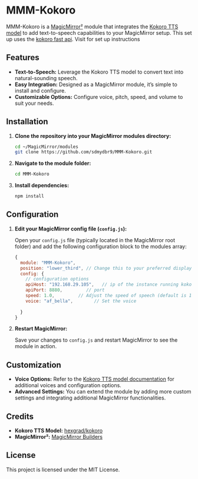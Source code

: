 


# MMM-Kokoro

MMM-Kokoro is a [MagicMirror²](https://magicmirror.builders/) module that integrates the [Kokoro TTS model](https://github.com/hexgrad/kokoro) to add text-to-speech capabilities to your MagicMirror setup. 
This set up uses the [kokoro fast api](https://github.com/remsky/Kokoro-FastAPI). Visit for set up instructions
## Features

- **Text-to-Speech:** Leverage the Kokoro TTS model to convert text into natural-sounding speech.
- **Easy Integration:** Designed as a MagicMirror module, it’s simple to install and configure.
- **Customizable Options:** Configure voice, pitch, speed, and volume to suit your needs.

## Installation

1. **Clone the repository into your MagicMirror modules directory:**
   ```bash
   cd ~/MagicMirror/modules
   git clone https://github.com/sdmydbr9/MMM-Kokoro.git
   ```
   

2. **Navigate to the module folder:**
   ```bash
   cd MMM-Kokoro
   ```

3. **Install dependencies:**
   ```bash
   npm install
   ```


## Configuration

1. **Edit your MagicMirror config file (`config.js`):**

   Open your `config.js` file (typically located in the MagicMirror root folder) and add the following configuration block to the modules array:
   ```js
   {
     module: "MMM-Kokoro",
     position: "lower_third", // Change this to your preferred display location
     config: {
       // configuration options
       apiHost: "192.168.29.105",   // ip of the instance running kokoro
       apiPort: 8880,         // port
       speed: 1.0,         // Adjust the speed of speech (default is 1.0)
       voice: "af_bella",        // Set the voice
       
     }
   }
   ```

2. **Restart MagicMirror:**

   Save your changes to `config.js` and restart MagicMirror to see the module in action.


## Customization

- **Voice Options:** Refer to the [Kokoro TTS model documentation](https://github.com/hexgrad/kokoro) for additional voices and configuration options.
- **Advanced Settings:** You can extend the module by adding more custom settings and integrating additional MagicMirror functionalities.

## Credits

- **Kokoro TTS Model:** [hexgrad/kokoro](https://github.com/hexgrad/kokoro)
- **MagicMirror²:** [MagicMirror Builders](https://magicmirror.builders/)


## License

This project is licensed under the MIT License.
```

